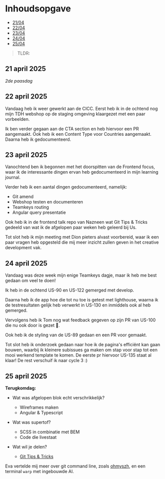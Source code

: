 # Inhoudsopgave

  - [21/04](#22-april-2025)
  - [22/04](#23-april-2025)
  - [23/04](#24-april-2025)
  - [24/04](#25-april-2025)
  - [25/04](#26-april-2025)

> TLDR:

## 21 april 2025

_2de paasdag_

## 22 april 2025

Vandaag heb ik weer gewerkt aan de CICC. Eerst heb ik in de ochtend nog mijn TDH webshop op de staging omgeving klaargezet met een paar vorbeelden.

Ik ben verder gegaan aan de CTA section en heb hiervoor een PR aangemaakt. Ook heb ik een Content Type voor Countries aangemaakt. Daarna heb ik gedocumenteerd.

## 23 april 2025

Vanochtend ben ik begonnen met het doorspitten van de Frontend focus, waar ik de interessante dingen ervan heb gedocumenteerd in mijn learning journal.

Verder heb ik een aantal dingen gedocumenteerd, namelijk:
- Git amend
- Webshop testen en documenteren
- Teamkeys routing
- Angular query presentatie

Ook heb ik in de frontend talk repo van Nazneen wat Git Tips & Tricks gedeeld van wat ik de afgelopen paar weken heb geleerd bij Us.

Tot slot heb ik mijn meeting met Dion pieters alvast voorbereid, waar ik een paar vragen heb opgesteld die mij meer inzicht zullen geven in het creative development vak.

## 24 april 2025

Vandaag was deze week mijn enige Teamkeys dagje, maar ik heb me best gedaan om veel te doen!

Ik heb in de ochtend US-90 en US-122 gemerged met develop.

Daarna heb ik de app hoe die tot nu toe is getest met lighthouse, waarna ik de testresultaten gelijk heb verwerkt in US-130 en inmiddels ook al heb gemerged.

Vervolgens heb ik Tom nog wat feedback gegeven op zijn PR van US-100 die nu ook door is gezet 🎉.

Ook heb ik de styling van de US-89 gedaan en een PR voor gemaakt.

Tot slot heb ik onderzoek gedaan naar hoe ik de pagina's efficiënt kan gaan bouwen, waarbij ik kleinere subissues ga maken om stap voor stap tot een mooi werkend template te komen. De eerste pr hiervoor US-135 staat al klaar! De rest verschuif ik naar cycle 3 :)


## 25 april 2025

**Terugkomdag:**
  - Wat was afgelopen blok echt verschrikkelijk?
    - Wireframes maken
    - Angular & Typescript
   
  - Wat was supertof?
    - SCSS in combinatie met BEM
    - Code die livestaat
   
  - Wat wil je delen?
    - [Git Tips & Tricks](https://github.com/Nazneen05x/frontend-design-talks/issues/1)


Eva vertelde mij meer over git command line, zoals [ohmyszh](https://ohmyz.sh/), en een terminal `warp` met ingebouwde AI.
